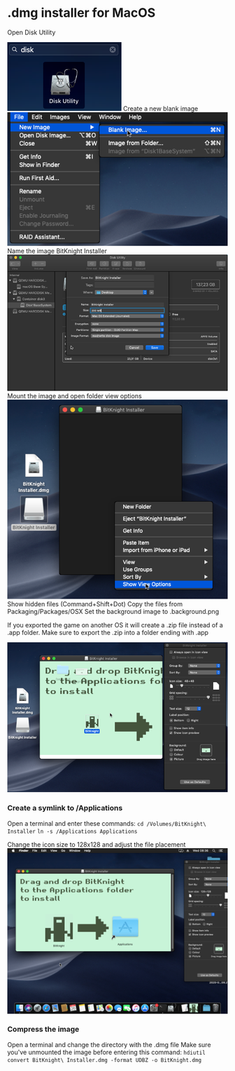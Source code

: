 # .dmg installer for MacOS

Open Disk Utility

![](https://raw.githubusercontent.com/Ryhon0/BitKnight/master/Packaging/OSX%20Screenshots/1.png)
Create a new blank image
![](https://raw.githubusercontent.com/Ryhon0/BitKnight/master/Packaging/OSX%20Screenshots/2.png)
Name the image BitKnight Installer
![](https://raw.githubusercontent.com/Ryhon0/BitKnight/master/Packaging/OSX%20Screenshots/3.png)
Mount the image and open folder view options
![](https://raw.githubusercontent.com/Ryhon0/BitKnight/master/Packaging/OSX%20Screenshots/4.png)
Show hidden files (Command+Shift+Dot)
Copy the files from Packaging/Packages/OSX
Set the background image to .background.png

If you exported the game on another OS it will create a .zip file instead of a .app folder. Make sure to export the .zip into a folder ending with .app

![](https://raw.githubusercontent.com/Ryhon0/BitKnight/master/Packaging/OSX%20Screenshots/5.png)

### Create a symlink to /Applications
Open a terminal and enter these commands:
`cd /Volumes/BitKnight\ Installer`
`ln -s /Applications Applications`

Change the icon size to 128x128 and adjust the file placement
![](https://raw.githubusercontent.com/Ryhon0/BitKnight/master/Packaging/OSX%20Screenshots/6.png)

### Compress the image
Open a terminal and change the directory with the .dmg file
Make sure you've unmounted the image before entering this command:
`hdiutil convert BitKnight\ Installer.dmg -format UDBZ -o BitKnight.dmg` 